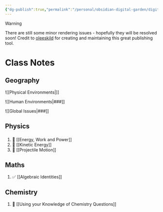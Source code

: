 ```yaml
---
{"dg-publish":true,"permalink":"/personal/obsidian-digital-garden/digital-garden-homepage/","tags":"gardenEntry","dgHomeLink":true,"dgPassFrontmatter":false}
---
```



> [!warning]
> There are still some minor rendering issues - hopefully they will be resolved soon!
> Credit to [oleeskild](https://github.com/oleeskild/) for creating and maintaining this great publishing tool.

# Class Notes
## Geography

<div class="transclusion internal-embed is-loaded"><div class="markdown-embed">

<div class="markdown-embed-title">



</div>



![[Physical Environments|]]

![[Human Environments|###]]

![[Global Issues|###]]


</div></div>


## Physics

<div class="transclusion internal-embed is-loaded"><div class="markdown-embed">

<div class="markdown-embed-title">

 ###


</div>



1. 💪 [[Energy, Work and Power]]
2. 💨 [[Kinetic Energy]]
3. 🏹 [[Projectile Motion]]


</div></div>


## Maths

<div class="transclusion internal-embed is-loaded"><div class="markdown-embed">

<div class="markdown-embed-title">



</div>



1. ✅ [[Algebraic Identities]]


</div></div>



## Chemistry

<div class="transclusion internal-embed is-loaded"><div class="markdown-embed">

<div class="markdown-embed-title">



</div>



1. 🧪 [[Using your Knowledge of Chemistry Questions]]


</div></div>

